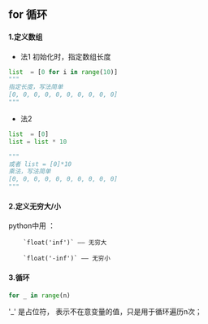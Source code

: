 ## for 循环

#### 1.定义数组
  
+ 法1
初始化时，指定数组长度
```python
list  = [0 for i in range(10)]
"""
指定长度，写法简单
[0, 0, 0, 0, 0, 0, 0, 0, 0, 0]
"""
```

+ 法2
```python
list  = [0]
list = list * 10

"""
或者 list = [0]*10
乘法，写法简单
[0, 0, 0, 0, 0, 0, 0, 0, 0, 0]
"""
```

#### 2.定义无穷大/小
python中用 ：

        `float('inf')` —— 无穷大

        `float('-inf')` —— 无穷小

#### 3.循环

```python
for _ in range(n)
```
'_' 是占位符， 表示不在意变量的值，只是用于循环遍历n次；